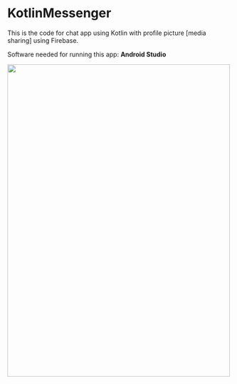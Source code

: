# KotlinMessenger

This is the code for chat app using Kotlin with profile picture [media sharing] using Firebase.

Software needed for running this app: **Android Studio**

<img src="https://github.com/skampala1/KotlinMessengerProfilePic/blob/master/Screen%20Shot%202020-01-19%20at%2012.45.42%20PM.jpg" width="500" height="700">
